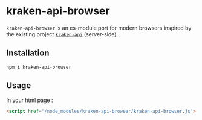 # kraken-api-browser

`kraken-api-browser` is an es-module port for modern browsers inspired by the existing project [`kraken-api`](https://github.com/nothingisdead/npm-kraken-api) (server-side).


## Installation

`npm i kraken-api-browser`

## Usage

In your html page :

```html
<script href="/node_modules/kraken-api-browser/kraken-api-browser.js">
```